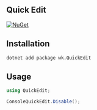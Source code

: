 ## Quick Edit

[![NuGet](https://img.shields.io/nuget/v/wk.QuickEdit.svg)](https://www.nuget.org/packages/wk.QuickEdit)

## Installation

```bash
dotnet add package wk.QuickEdit
```

## Usage

```csharp
using QuickEdit;

ConsoleQuickEdit.Disable();
```

